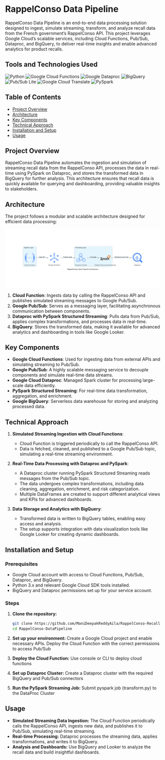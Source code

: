 # RappelConso Data Pipeline

RappelConso Data Pipeline is an end-to-end data processing solution designed to ingest, simulate streaming, transform, and analyze recall data from the French government’s RappelConso API. This project leverages Google Cloud’s scalable services, including Cloud Functions, Pub/Sub, Dataproc, and BigQuery, to deliver real-time insights and enable advanced analytics for product recalls.

## Tools and Technologies Used

![Python](https://img.shields.io/badge/Python-3.x-blue?logo=python&logoColor=white)
![Google Cloud Functions](https://img.shields.io/badge/Google%20Cloud%20Functions-4285F4?logo=google-cloud&logoColor=white)
![Google Dataproc](https://img.shields.io/badge/Google%20Dataproc-red?logo=google-cloud&logoColor=white)
![BigQuery](https://img.shields.io/badge/BigQuery-green?logo=google-cloud&logoColor=white)
![Pub/Sub Lite](https://img.shields.io/badge/Pub/Sub%20Lite-orange?logo=google-cloud&logoColor=white)
![Google Cloud Translate](https://img.shields.io/badge/Google%20Cloud%20Translate-white?logo=google-cloud&logoColor=black)
![PySpark](https://img.shields.io/badge/PySpark-F9A03C?logo=apachespark&logoColor=white)

## Table of Contents

- [Project Overview](#project-overview)
- [Architecture](#architecture)
- [Key Components](#key-components)
- [Technical Approach](#technical-approach)
- [Installation and Setup](#installation-and-setup)
- [Usage](#usage)

## Project Overview

RappelConso Data Pipeline automates the ingestion and simulation of streaming recall data from the RappelConso API, processes the data in real-time using PySpark on Dataproc, and stores the transformed data in BigQuery for further analysis. This architecture ensures that recall data is quickly available for querying and dashboarding, providing valuable insights to stakeholders.

## Architecture

The project follows a modular and scalable architecture designed for efficient data processing:

![RappelConso Data Pipeline Architecture](https://github.com/ManiDeepakReddyAila/RappelConso-Recall-Analysis/blob/master/rappelconso_data_pipeline_architecture.png)

1. **Cloud Function**: Ingests data by calling the RappelConso API and publishes simulated streaming messages to Google Pub/Sub.
2. **Google Pub/Sub**: Serves as a messaging layer, facilitating asynchronous communication between components.
3. **Dataproc with PySpark Structured Streaming**: Pulls data from Pub/Sub, applies complex transformations, and processes data in real-time.
4. **BigQuery**: Stores the transformed data, making it available for advanced analytics and dashboarding in tools like Google Looker.

## Key Components

- **Google Cloud Functions**: Used for ingesting data from external APIs and simulating streaming to Pub/Sub.
- **Google Pub/Sub**: A highly scalable messaging service to decouple components and simulate real-time data streams.
- **Google Cloud Dataproc**: Managed Spark cluster for processing large-scale data efficiently.
- **PySpark Structured Streaming**: For real-time data transformation, aggregation, and enrichment.
- **Google BigQuery**: Serverless data warehouse for storing and analyzing processed data.

## Technical Approach

1. **Simulated Streaming Ingestion with Cloud Functions**:
   - Cloud Function is triggered periodically to call the RappelConso API.
   - Data is fetched, cleaned, and published to a Google Pub/Sub topic, simulating a real-time streaming environment.

2. **Real-Time Data Processing with Dataproc and PySpark**:
   - A Dataproc cluster running PySpark Structured Streaming reads messages from the Pub/Sub topic.
   - The data undergoes complex transformations, including data cleaning, aggregation, enrichment, and risk categorization.
   - Multiple DataFrames are created to support different analytical views and KPIs for advanced dashboards.

3. **Data Storage and Analytics with BigQuery**:
   - Transformed data is written to BigQuery tables, enabling easy access and analysis.
   - The setup supports integration with data visualization tools like Google Looker for creating dynamic dashboards.

## Installation and Setup

### Prerequisites

- Google Cloud account with access to Cloud Functions, Pub/Sub, Dataproc, and BigQuery.
- Python 3.x and relevant Google Cloud SDK tools installed.
- BigQuery and Dataproc permissions set up for your service account.

### Steps

1. **Clone the repository:**

   ```bash
   git clone https://github.com/ManiDeepakReddyAila/RappelConso-Recall-Analysis.git
   cd RappelConso-DataPipeline

2. **Set up your environment:**
    Create a Google Cloud project and enable necessary APIs.
    Deploy the Cloud Function with the correct permissions to access Pub/Sub
 
3. **Deploy the Cloud Function:**
    Use console or CLI to deploy cloud functions

4. **Set up Dataproc Cluster:**
    Create a Dataproc cluster with the required BigQuery and Pub/Sub connectors

5. **Run the PySpark Streaming Job:**
    Submit pyspark job (transform.py) to the DataProc Cluster

## Usage
- **Simulated Streaming Data Ingestion:** The Cloud Function periodically calls the RappelConso API, ingests new data, and publishes it to Pub/Sub, simulating real-time streaming.
- **Real-time Processing:** Dataproc processes the streaming data, applies transformations, and writes it to BigQuery.
- **Analysis and Dashboards:** Use BigQuery and Looker to analyze the recall data and build insightful dashboards.

